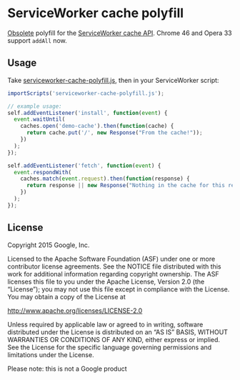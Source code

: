 # ServiceWorker cache polyfill

[Obsolete](https://github.com/coonsta/cache-polyfill/issues/17#issuecomment-158628413) polyfill for the [ServiceWorker cache API](http://slightlyoff.github.io/ServiceWorker/spec/service_worker/#cache-storage-interface). Chrome 46 and Opera 33 support `addAll` now.

## Usage

Take [serviceworker-cache-polyfill.js](https://github.com/coonsta/cache-polyfill/blob/master/index.js), then in your ServiceWorker script:

```js
importScripts('serviceworker-cache-polyfill.js');

// example usage:
self.addEventListener('install', function(event) {
  event.waitUntil(
    caches.open('demo-cache').then(function(cache) {
      return cache.put('/', new Response("From the cache!"));
    })
  );
});

self.addEventListener('fetch', function(event) {
  event.respondWith(
    caches.match(event.request).then(function(response) {
      return response || new Response("Nothing in the cache for this request");
    })
  );
});
```

## License

Copyright 2015 Google, Inc.

Licensed to the Apache Software Foundation (ASF) under one or more contributor license agreements. See the NOTICE file distributed with this work for additional information regarding copyright ownership. The ASF licenses this file to you under the Apache License, Version 2.0 (the “License”); you may not use this file except in compliance with the License. You may obtain a copy of the License at

http://www.apache.org/licenses/LICENSE-2.0

Unless required by applicable law or agreed to in writing, software distributed under the License is distributed on an “AS IS” BASIS, WITHOUT WARRANTIES OR CONDITIONS OF ANY KIND, either express or implied. See the License for the specific language governing permissions and limitations under the License.

Please note: this is not a Google product
